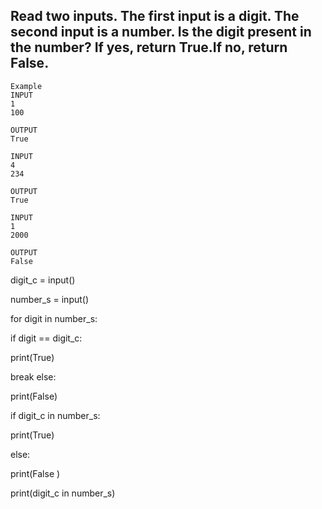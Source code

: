 ## Read two inputs. The first input is a digit. The second input is a number. Is the digit present in the number? If yes, return True.If no, return False.

```
Example 
INPUT
1
100

OUTPUT
True
```

```
INPUT
4
234

OUTPUT
True
```

```
INPUT
1
2000

OUTPUT
False
```

digit_c = input()

number_s = input() 

for digit in number_s: 

  if digit == digit_c:
  
   print(True)
    
   break
else:

  print(False)
  
if digit_c in number_s:

  print(True)
  
else:

  print(False )

print(digit_c in number_s) 





